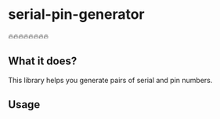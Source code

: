 # serial-pin-generator

🔥🔥🔥🔥🔥🔥🔥🔥

## What it does?
This library helps you generate pairs of serial and pin numbers.


## Usage


